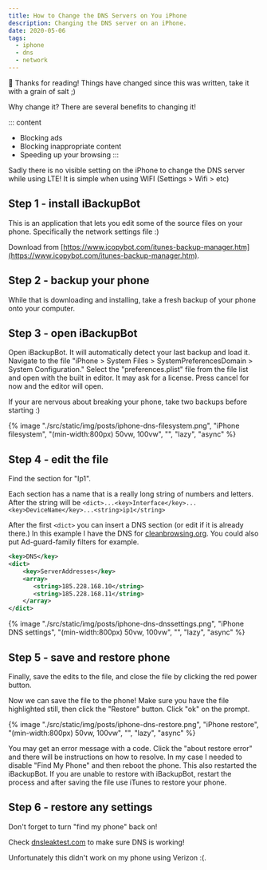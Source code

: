 ```yaml
---
title: How to Change the DNS Servers on You iPhone
description: Changing the DNS server on an iPhone.
date: 2020-05-06
tags:
  - iphone
  - dns
  - network
---
```


<div class="notification">
 👋 Thanks for reading! Things have changed since this was written, take it with a grain of salt ;)
</div>

Why change it? There are several benefits to changing it!

::: content

- Blocking ads
- Blocking inappropriate content
- Speeding up your browsing
  :::

Sadly there is no visible setting on the iPhone to change the DNS server while using LTE! It is simple when using WIFI (Settings > Wifi > etc)

## Step 1 - install iBackupBot

This is an application that lets you edit some of the source files on your phone. Specifically the network settings file :)

Download from [https://www.icopybot.com/itunes-backup-manager.htm](https://www.icopybot.com/itunes-backup-manager.htm).

## Step 2 - backup your phone

While that is downloading and installing, take a fresh backup of your phone onto your computer.

## Step 3 - open iBackupBot

Open iBackupBot. It will automatically detect your last backup and load it. Navigate to the file "iPhone > System Files > SystemPreferencesDomain > System Configuration." Select the "preferences.plist" file from the file list and open with the built in editor. It may ask for a license. Press cancel for now and the editor will open.

If your are nervous about breaking your phone, take two backups before starting :)

{% image "./src/static/img/posts/iphone-dns-filesystem.png", "iPhone filesystem", "(min-width:800px) 50vw, 100vw", "", "lazy", "async" %}

## Step 4 - edit the file

Find the section for "Ip1".

Each section has a name that is a really long string of numbers and letters. After the string will be `<dict>...<key>Interface</key>...<key>DeviceName</key>...<string>ip1</string>`

After the first `<dict>` you can insert a DNS section (or edit if it is already there.) In this example I have the DNS for [cleanbrowsing.org](https://cleanbrowsing.org). You could also put Ad-guard-family filters for example.

```xml
<key>DNS</key>
<dict>
	<key>ServerAddresses</key>
	<array>
	   <string>185.228.168.10</string>
	   <string>185.228.168.11</string>
	</array>
</dict>
```

{% image "./src/static/img/posts/iphone-dns-dnssettings.png", "iPhone DNS settings", "(min-width:800px) 50vw, 100vw", "", "lazy", "async" %}

## Step 5 - save and restore phone

Finally, save the edits to the file, and close the file by clicking the red power button.

Now we can save the file to the phone! Make sure you have the file highlighted still, then click the "Restore" button. Click "ok" on the prompt.

{% image "./src/static/img/posts/iphone-dns-restore.png", "iPhone restore", "(min-width:800px) 50vw, 100vw", "", "lazy", "async" %}

You may get an error message with a code. Click the "about restore error" and there will be instructions on how to resolve. In my case I needed to disable "Find My Phone" and then reboot the phone. This also restarted the iBackupBot.
If you are unable to restore with iBackupBot, restart the process and after saving the file use iTunes to restore your phone.

## Step 6 - restore any settings

Don't forget to turn "find my phone" back on!

Check [dnsleaktest.com](https://dnsleaktest.com) to make sure DNS is working!

Unfortunately this didn't work on my phone using Verizon :(.
